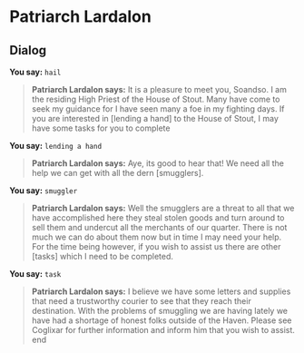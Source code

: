 # Patriarch Lardalon
## Dialog

**You say:** `hail`



>**Patriarch Lardalon says:** It is a pleasure to meet you, Soandso. I am the residing High Priest of the House of Stout. Many have come to seek my guidance for I have seen many a foe in my fighting days. If you are interested in [lending a hand] to the House of Stout, I may have some tasks for you to complete

**You say:** `lending a hand`



>**Patriarch Lardalon says:** Aye, its good to hear that! We need all the help we can get with all the dern [smugglers].

**You say:** `smuggler`



>**Patriarch Lardalon says:** Well the smugglers are a threat to all that we have accomplished here they steal stolen goods and turn around to sell them and undercut all the merchants of our quarter. There is not much we can do about them now but in time I may need your help. For the time being however, if you wish to assist us there are other [tasks] which I need to be completed.

**You say:** `task`



>**Patriarch Lardalon says:** I believe we have some letters and supplies that need a trustworthy courier to see that they reach their destination. With the problems of smuggling we are having lately we have had a shortage of honest folks outside of the Haven. Please see Coglixar for further information and inform him that you wish to assist.
end

